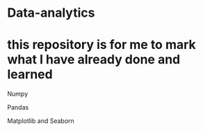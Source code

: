 # Data-analytics
# this repository is for me to mark what I have already done and learned

Numpy 

Pandas

Matplotlib and Seaborn
